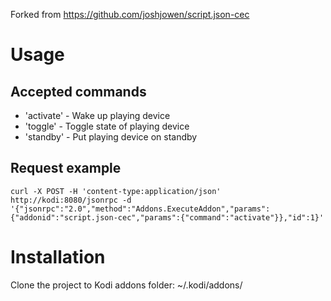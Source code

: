 
Forked from https://github.com/joshjowen/script.json-cec

# Usage
## Accepted commands

* 'activate' - Wake up playing device
* 'toggle' - Toggle state of playing device
* 'standby' - Put playing device on standby

## Request example

```shell
curl -X POST -H 'content-type:application/json' http://kodi:8080/jsonrpc -d '{"jsonrpc":"2.0","method":"Addons.ExecuteAddon","params":{"addonid":"script.json-cec","params":{"command":"activate"}},"id":1}' 
```

# Installation

Clone the project to Kodi addons folder: ~/.kodi/addons/
